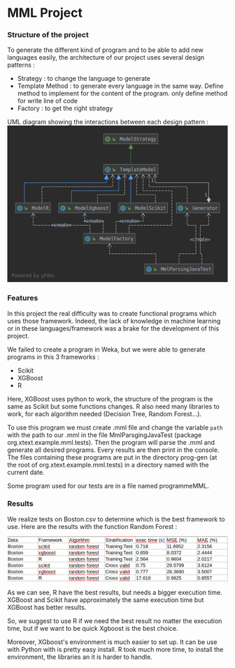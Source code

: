 # MML Project

### Structure of the project 

To generate the different kind of program and to be able to add new languages easily, 
the architecture of our project uses several design patterns :

* Strategy : to change the language to generate
* Template Method : to generate every language in the same way. 
Define method to implement for the content of the program. only define method for write line of code
* Factory : to get the right strategy

UML diagram showing the interactions between each design pattern : 
 ![alt text](images/umlMML.png "uml")


### Features


In this project the real difficulty was to create functional programs which uses those framework. 
Indeed, the lack of knowledge in machine learning or in these languages/framework was a brake for the development of this project.

We failed to create a program in Weka, but we were able to generate programs in this 3 frameworks :
* Scikit 
* XGBoost
* R
 
Here, XGBoost uses python to work, the structure of the program is the same as Scikit but some functions changes.
R also need many libraries to work, for each algorithm needed (Decision Tree, Random Forest...).


To use this program we must create .mml file 
and change the variable ``path`` with the path to our .mml in the file MmlParsgingJavaTest (package org.xtext.example.mml.tests).
Then the program will parse the .mml and generate all desired programs. 
Every results are then print in the console. 
The files containing these programs are put in the directory prog-gen (at the root of org.xtext.example.mml.tests) in a directory named with the current date.

Some program used for our tests are in a file named programmeMML.

### Results

We realize tests on Boston.csv to determine which is the best framework to use. 
Here are the results with the function Random Forest : 

 ![alt text](images/results.png "results")
 
 As we can see, R have the best results, but needs a bigger execution time. 
 XGBoost and Scikit have approximately the same execution time but XGBoost has better results.
 
 So, we suggest to use R if we need the best result no matter the execution time, but if we want to be quick Xgboost is the best choice. 
 
 Moreover, XGboost's environment is much easier to set up. It can be use with Python with is pretty easy install.
 R took much more time, to install the environment, the libraries an it is harder to handle.